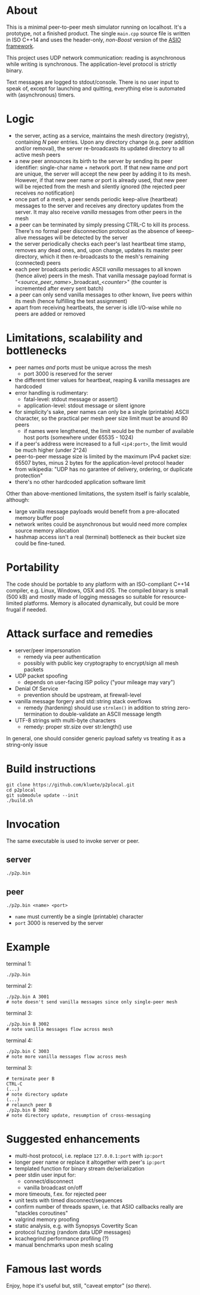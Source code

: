 # About

This is a minimal peer-to-peer mesh simulator running on localhost. It's a prototype, not a finished product. The single `main.cpp` source file is written in ISO C++14 and uses the header-only, _non-Boost_ version of the [ASIO framework](http://www.think-async.com).

This project uses UDP network communication: reading is asynchronous while writing is synchronous. The application-level protocol is strictly binary.

Text messages are logged to stdout/console. There is no user input to speak of, except for launching and quitting, everything else is automated with (asynchronous) timers.


# Logic

* the server, acting as a service, maintains the mesh directory (registry), containing _N_ peer entries. Upon any directory change (e.g. peer addition and/or removal), the server re-broadcasts its updated directory to all active mesh peers
* a new peer announces its birth to the server by sending its peer identifier: single-char name + network port. If that new name _and_ port are unique, the server will accept the new peer by adding it to its mesh. However, if that new peer name _or_ port is already used, that new peer will be rejected from the mesh and silently ignored (the rejected peer receives _no_ notification)
* once part of a mesh, a peer sends periodic keep-alive (heartbeat) messages to the server and receives any directory updates from the server. It may also receive _vanilla_ messages from other peers in the mesh
* a peer can be terminated by simply pressing CTRL-C to kill its process. There's no formal peer disconnection protocol as the absence of keeep-alive messages will be detected by the server
* the server periodically checks each peer's last heartbeat time stamp, removes any dead ones, and, upon change, updates its master peer directory, which it then re-broadcasts to the mesh's remaining (connected) peers
* each peer broadcasts periodic ASCII _vanilla_ messages to all known (hence alive) peers in the mesh. That vanilla message payload format is "<_source_peer_name_>\_broadcast\_<_counter_>" (the counter is incremented after every sent batch)
* a peer can only send vanilla messages to other known, live peers within its mesh (hence fulfilling the test assignment)
* apart from receiving heartbeats, the server is idle I/O-wise while no peers are added or removed


# Limitations, scalability and bottlenecks

* peer names _and_ ports must be unique across the mesh
  * port 3000 is reserved for the server
* the different timer values for heartbeat, reaping & vanilla messages are hardcoded
* error handling is rudimentary:
  * fatal-level: stdout message or assert()
  * application-level: stdout message or silent ignore
* for simplicity's sake, peer names can only be a single (printable) ASCII character, so the practical per mesh peer size limit must be around 80 peers
  * if names were lengthened, the limit would be the number of available host ports (somewhere under 65535 - 1024)
* if a peer's address were increased to a full `<ip4:port>`, the limit would be much higher (under 2^24)
* peer-to-peer message size is limited by the maximum IPv4 packet size: 65507 bytes, minus 2 bytes for the application-level protocol header
* from wikipedia: "UDP has no garantee of delivery, ordering, or duplicate protection"
* there's no other hardcoded application software limit

Other than above-mentioned limitations, the system itself is fairly scalable, although:
* large vanilla message payloads would benefit from a pre-allocated memory buffer pool
* network writes could be asynchronous but would need more complex source memory allocation
* hashmap access isn't a real (terminal) bottleneck as their bucket size could be fine-tuned.


# Portability

The code should be portable to any platform with an ISO-compliant C++14 compiler, e.g. Linux, Windows, OSX and iOS. The compiled binary is small (500 kB) and mostly made of logging messages so suitable for resource-limited platforms. Memory is allocated dynamically, but could be more frugal if needed.


# Attack surface and remedies

* server/peer impersonation
  * remedy via peer authentication
  * possibly with public key cryptography to encrypt/sign all mesh packets
* UDP packet spoofing
  * depends on user-facing ISP policy ("your mileage may vary")
* Denial Of Service
  * prevention should be upstream, at firewall-level
* vanilla message forgery and std::string stack overflows
  * remedy (hardening) should use `strnlen()` in addition to string zero-termination to double-validate an ASCII message length
* UTF-8 strings with multi-byte characters
  * remedy: proper str.size over str.length() use

In general, one should consider generic payload safety vs treating it as a string-only issue


# Build instructions

```
git clone https://github.com/kluete/p2plocal.git
cd p2plocal
git submodule update --init
./build.sh
```


# Invocation

The same executable is used to invoke server or peer.

## server
```
./p2p.bin
```

## peer
```
./p2p.bin <name> <port>
```

- `name` must currently be a single (printable) character
- `port` 3000 is reserved by the server


# Example

terminal 1:
```
./p2p.bin
```

terminal 2:
```
./p2p.bin A 3001
# note doesn't send vanilla messages since only single-peer mesh
```

terminal 3:
```
./p2p.bin B 3002
# note vanilla messages flow across mesh
```

terminal 4:
```
./p2p.bin C 3003
# note more vanilla messages flow across mesh

```

terminal 3:
```
# terminate peer B
CTRL-C
(...)
# note directory update
(...)
# relaunch peer B
./p2p.bin B 3002
# note directory update, resumption of cross-messaging
```


# Suggested enhancements

* multi-host protocol, i.e. replace `127.0.0.1:port` with `ip:port`
* longer peer name or replace it altogether with peer's `ip:port`
* templated function for binary stream de/serialization
* peer stdin user input for:
  * connect/disconnect
  * vanilla broadcast on/off
* more timeouts, f.ex. for rejected peer
* unit tests with timed disconnect/sequences
* confirm number of threads spawn, i.e. that ASIO callbacks really are "stackles coroutines"
* valgrind memory proofing
* static analysis, e.g. with Synopsys Covertity Scan
* protocol fuzzing (random data UDP messages)
* kcachegrind performance profiling (?)
* manual benchmarks upon mesh scaling


# Famous last words

Enjoy, hope it's useful but, still, "caveat emptor" (_so there_).


